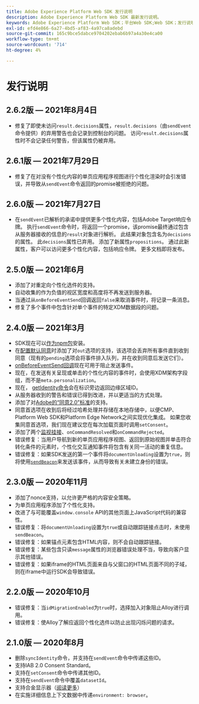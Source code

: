 ```yaml
---
title: Adobe Experience Platform Web SDK 发行说明
description: Adobe Experience Platform Web SDK 最新发行说明。
keywords: Adobe Experience Platform Web SDK；平台Web SDK;Web SDK；发行说明；
exl-id: efd4e866-6a27-4bd5-af83-4a97ca8adebd
source-git-commit: 165c9bce5dabce9704202ebab6b97a4a30e4ca00
workflow-type: tm+mt
source-wordcount: '714'
ht-degree: 4%

---
```


# 发行说明

## 2.6.2版 — 2021年8月4日

* 修复了即使未访问`result.decisions`属性，`result.decisions`（由`sendEvent`命令提供）的弃用警告也会记录到控制台的问题。 访问`result.decisions`属性时不会记录任何警告，但该属性仍被弃用。

## 2.6.1版 — 2021年7月29日

* 修复了在对没有个性化内容的单页应用程序视图进行个性化渲染时会引发错误，并导致从`sendEvent`命令返回的promise被拒绝的问题。

## 2.6.0版 — 2021年7月27日

* 在`sendEvent`已解析的承诺中提供更多个性化内容，包括Adobe Target响应令牌。 执行`sendEvent`命令时，将返回一个promise，该promise最终通过包含从服务器接收的信息的`result`对象进行解析。 此结果对象包含名为`decisions`的属性。 此`decisions`属性已弃用。 添加了新属性`propositions`。 通过此新属性，客户可以访问更多个性化内容，包括响应令牌。 更多文档即将发布。

## 2.5.0版 — 2021年6月

* 添加了对重定向个性化选件的支持。
* 自动收集的作为负值的视区宽度和高度将不再发送到服务器。
* 当通过从`onBeforeEventSend`回调返回`false`来取消事件时，将记录一条消息。
* 修复了多个事件中包含针对单个事件的特定XDM数据段的问题。

## 2.4.0版 — 2021年3月

* SDK现在可以[作为npm包](https://experienceleague.adobe.com/docs/experience-platform/edge/fundamentals/installing-the-sdk.html?lang=zh-Hans)安装。
* 在[配置默认同意](https://experienceleague.adobe.com/docs/experience-platform/edge/fundamentals/configuring-the-sdk.html#default-consent)时添加了对`out`选项的支持，该选项会丢弃所有事件直到收到同意（现有的`pending`选项会将事件排入队列，并在收到同意后发送它们）。
* [onBeforeEventSend回调](https://experienceleague.adobe.com/docs/experience-platform/edge/fundamentals/configuring-the-sdk.html#onbeforeeventsend)现在可用于阻止发送事件。
* 现在，在发送有关呈现或单击的个性化内容的事件时，会使用XDM架构字段组，而不是`meta.personalization`。
* 现在， [getIdentity命令](https://experienceleague.adobe.com/docs/experience-platform/edge/identity/overview.html#retrieving-the-visitor-id)会在标识旁边返回边缘区域ID。
* 从服务器收到的警告和错误已得到改进，并以更适当的方式处理。
* 添加了对[Adobe的“同意2.0”标准](https://experienceleague.adobe.com/docs/experience-platform/edge/consent/supporting-consent.html?communicating-consent-preferences-via-the-adobe-standard)的支持。
* 同意首选项在收到后将经过哈希处理并存储在本地存储中，以便CMP、Platform Web SDK和Platform Edge Network之间实现优化集成。 如果您收集同意首选项，我们现在建议您在每次加载页面时调用`setConsent`。
* 添加了两个[监视挂接](https://github.com/adobe/alloy/wiki/Monitoring-Hooks)、`onCommandResolved`和`onCommandRejected`。
* 错误修复：当用户导航到新的单页应用程序视图、返回到原始视图并单击符合转化条件的元素时，个性化交互通知事件将包含有关同一活动的重复信息。
* 错误修复：如果SDK发送的第一个事件将`documentUnloading`设置为`true`，则将使用[`sendBeacon`](https://developer.mozilla.org/zh-CN/docs/Web/API/Navigator/sendBeacon)来发送该事件，从而导致有关未建立身份的错误。

## 2.3.0版 — 2020年11月

* 添加了nonce支持，以允许更严格的内容安全策略。
* 为单页应用程序添加了个性化支持。
* 改进了与可能覆盖`window.console` API的其他页面上JavaScript代码的兼容性。
* 错误修复：将`documentUnloading`设置为`true`或自动跟踪链接点击时，未使用`sendBeacon`。
* 错误修复：如果锚点元素包含HTML内容，则不会自动跟踪链接。
* 错误修复：某些包含只读`message`属性的浏览器错误处理不当，导致向客户显示其他错误。
* 错误修复：如果iframe的HTML页面来自与父窗口的HTML页面不同的子域，则在iframe中运行SDK会导致错误。

## 2.2.0版 — 2020年10月

* 错误修复：当`idMigrationEnabled`为`true`时，选择加入对象阻止Alloy进行调用。
* 错误修复：使Alloy了解应返回个性化选件以防止出现闪烁问题的请求。

## 2.1.0版 — 2020年8月

* 删除`syncIdentity`命令，并支持在`sendEvent`命令中传递这些ID。
* 支持IAB 2.0 Consent Standard。
* 支持在`setConsent`命令中传递其他ID。
* 支持在`sendEvent`命令中覆盖`datasetId`。
* 支持合金显示器（[阅读更多](https://github.com/adobe/alloy/wiki/Monitoring-Hooks)）
* 在实施详细信息上下文数据中传递`environment: browser`。
